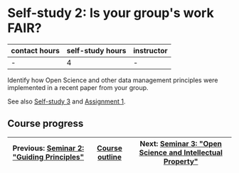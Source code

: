 # Self-study 2: Is your group's work FAIR?

| contact hours | self-study hours | instructor |
|---|---|---|
| - | 4 | - |

Identify how Open Science and other data management principles were implemented in a recent paper from your group.

See also [Self-study 3](../selfstudy3/readme.md) and [Assignment 1](../assignment1/readme.md).

## Course progress
| Previous: [Seminar 2: "Guiding Principles"](../seminar2/readme.md) | [Course outline](../readme.md#course-outline) |Next: [Seminar 3: "Open Science and Intellectual Property"](../seminar3/readme.md) |
|---|---|---|
